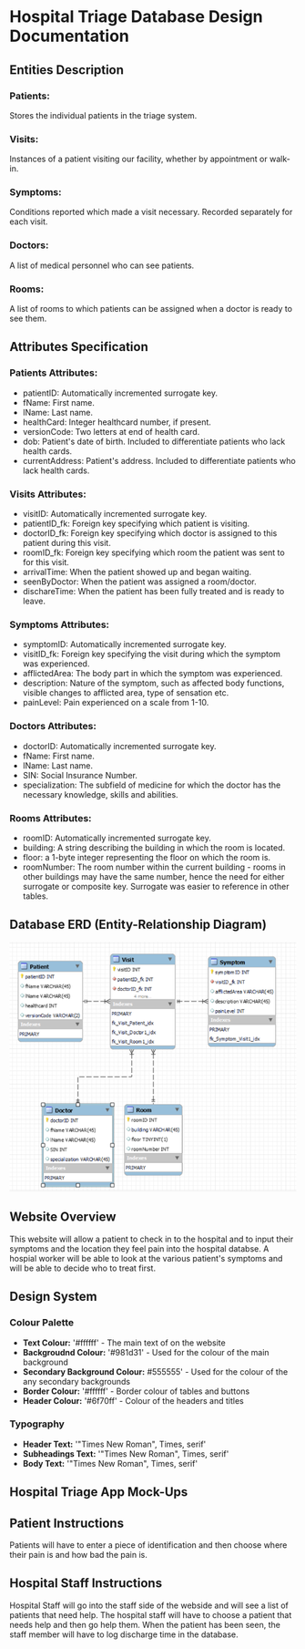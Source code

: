 # Hospital Triage Database Design Documentation

## Entities Description

### Patients:
Stores the individual patients in the triage system.

### Visits:
Instances of a patient visiting our facility, whether by appointment or walk-in.

### Symptoms:
Conditions reported which made a visit necessary. Recorded separately for each visit.

### Doctors:
A list of medical personnel who can see patients.

### Rooms:
A list of rooms to which patients can be assigned when a doctor is ready to see them.

## Attributes Specification

### Patients Attributes:
- patientID: Automatically incremented surrogate key.
- fName: First name.
- lName: Last name.
- healthCard: Integer healthcard number, if present.
- versionCode: Two letters at end of health card.
- dob: Patient's date of birth. Included to differentiate patients who lack health cards.
- currentAddress: Patient's address. Included to differentiate patients who lack health cards.

### Visits Attributes:
- visitID: Automatically incremented surrogate key.
- patientID_fk: Foreign key specifying which patient is visiting.
- doctorID_fk: Foreign key specifying which doctor is assigned to this patient during this visit.
- roomID_fk: Foreign key specifying which room the patient was sent to for this visit.
- arrivalTime: When the patient showed up and began waiting.
- seenByDoctor: When the patient was assigned a room/doctor.
- dischareTime: When the patient has been fully treated and is ready to leave.

### Symptoms Attributes:
- symptomID: Automatically incremented surrogate key.
- visitID_fk: Foreign key specifying the visit during which the symptom was experienced.
- afflictedArea: The body part in which the symptom was experienced.
- description: Nature of the symptom, such as affected body functions, visible changes to afflicted area, type of sensation etc.
- painLevel: Pain experienced on a scale from 1-10.

### Doctors Attributes:
- doctorID: Automatically incremented surrogate key.
- fName: First name.
- lName: Last name.
- SIN: Social Insurance Number.
- specialization: The subfield of medicine for which the doctor has the necessary knowledge, skills and abilities.

### Rooms Attributes:
- roomID: Automatically incremented surrogate key.
- building: A string describing the building in which the room is located.
- floor: a 1-byte integer representing the floor on which the room is.
- roomNumber: The room number within the current building - rooms in other buildings may have the same number, hence the need for either surrogate or composite key. Surrogate was easier to reference in other tables.

## Database ERD (Entity-Relationship Diagram)
![Database Schema](Triage_ERD_image.png)

## Website Overview
This website will allow a patient to check in to the hospital and to input their symptoms and the location they feel pain into the hospital databse. A hospial worker will be able to look at the various patient's symptoms and will be able to decide who to treat first. 

## Design System

### Colour Palette
  -   **Text Colour:** '#ffffff' - The main text of on the website 
  -   **Backgroudnd Colour:** '#981d31' - Used for the colour of the main background 
  -   **Secondary Background Colour:** #555555' - Used for the colour of the any secondary backgrounds
  -   **Border Colour:** '#ffffff' - Border colour of tables and buttons
  -   **Header Colour:** '#6f70ff' - Colour of the headers and titles
    
### Typography
- **Header Text:** '"Times New Roman", Times, serif'
- **Subheadings Text:** '"Times New Roman", Times, serif'
- **Body Text:** '"Times New Roman", Times, serif'

## Hospital Triage App Mock-Ups

## Patient Instructions
Patients will have to enter a piece of identification and then choose where their pain is and how bad the pain is. 

## Hospital Staff Instructions
Hospital Staff will go into the staff side of the webside and will see a list of patients that need help. The hospital staff will have to choose a patient that needs help and then go help them. When the patient has been seen, the staff member will have to log discharge time in the database.

